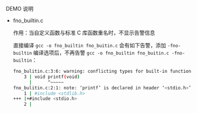 ​	DEMO 说明

- fno_builtin.c

  作用：当自定义函数与标准 C 库函数重名时，不显示告警信息
  
  直接编译 `gcc -o fno_builtin fno_buitin.c` 会有如下告警，添加 `-fno-builtin` 编译选项后，不再告警 `gcc -o fno_builtin fno_buitin.c -fno-builtin`：
  
  ```bash
  fno_bulitin.c:3:6: warning: conflicting types for built-in function ‘printf’; expected ‘int(const char *, ...)’ [-Wbuiltin-declarati]
      3 | void printf(void)
        |      ^~~~~~
  fno_bulitin.c:2:1: note: ‘printf’ is declared in header ‘<stdio.h>’
      1 | #include <stdlib.h>
  +++ |+#include <stdio.h>
      2 | 
  ```
  
  